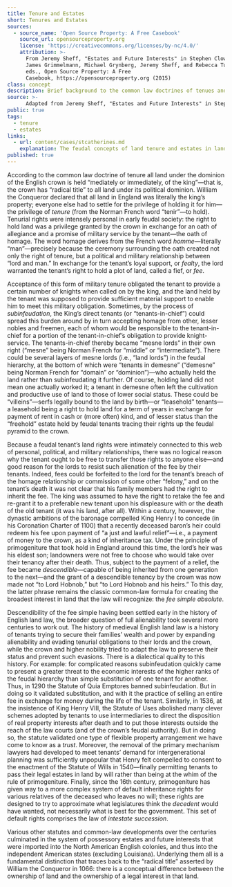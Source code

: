 ```yaml
---
title: Tenure and Estates
short: Tenures and Estates
sources:
  - source_name: 'Open Source Property: A Free Casebook'
    source_url: opensourceproperty.org
    license: 'https://creativecommons.org/licenses/by-nc/4.0/'
    attribution: >-
      From Jeremy Sheff, "Estates and Future Interests" in Stephen Clowney,
      James Grimmelmann, Michael Grynberg, Jeremy Sheff, and Rebecca Tushnet,
      eds., Open Source Property: A Free
      Casebook, https://opensourceproperty.org (2015)
class: concept
description: Brief background to the common law doctrines of tenues and estates in land.
source: >-
      Adapted from Jeremy Sheff, "Estates and Future Interests" in Stephen Clowney, James Grimmelmann, Michael Grynberg, Jeremy Sheff, and Rebecca Tushnet, eds., Open Source Property: A Free Casebook, https://opensourceproperty.org (2015).
public: true
tags:
  - tenure
  - estates
links:
  - url: content/cases/stcatherines.md
    explanation: The feudal concepts of land tenure and estates in land set the stage for the courts' approaches to Indigenous land rights in the St. Catherine's Milling case. How do these feudal concepts relate to the idea of beneficial title described by some of the judges? 
published: true
---
```


According to the common law doctrine of tenure all land under the dominion of the English crown is held “mediately or immediately, of the king”—that is, the crown has “radical title” to all land under its political dominion. William the Conqueror declared that all land in England was literally the king’s property; everyone else had to settle for the privilege of holding it for him—the privilege of *tenure* (from the Norman French word “tenir”—to hold). Tenurial rights were intensely personal in early feudal society: the right to hold land was a privilege granted by the crown in exchange for an oath of allegiance and a promise of military service by the tenant—the oath of homage. The word homage derives from the French word *homme*—literally “man”—precisely because the ceremony surrounding the oath created not only the right of tenure, but a political and military relationship between “lord and man.”  In exchange for the tenant’s loyal support, or *fealty*, the lord warranted the tenant’s right to hold a plot of land, called a fief, or *fee*.

Acceptance of this form of military tenure obligated the tenant to provide a certain number of knights when called on by the king, and the land held by the tenant was supposed to provide sufficient material support to enable him to meet this military obligation. Sometimes, by the process of *subinfeudation*, the King’s direct tenants (or “tenants-in-chief”) could spread this burden around by in turn accepting homage from other, lesser nobles and freemen, each of whom would be responsible to the tenant-in-chief for a portion of the tenant-in-chief’s obligation to provide knight-service. The tenants-in-chief thereby became “mesne lords” in their own right (“mesne” being Norman French for “middle” or “intermediate”). There could be several layers of mesne lords (i.e., “land lords”) in the feudal hierarchy, at the bottom of which were “tenants in demesne” (“demesne” being Norman French for “domain” or “dominion”)—who actually held the land rather than subinfeudating it further. Of course, holding land did not mean one actually worked it; a tenant in demesne often left the cultivation and productive use of land to those of lower social status. These could be “villeins”—serfs legally bound to the land by birth—or “leasehold” tenants—a leasehold being a right to hold land for a term of years in exchange for payment of rent in cash or (more often) kind, and of lesser status than the “freehold” estate held by feudal tenants tracing their rights up the feudal pyramid to the crown.

Because a feudal tenant’s land rights were intimately connected to this web of personal, political, and military relationships, there was no logical reason why the tenant ought to be free to transfer those rights to anyone else—and good reason for the lords to resist such alienation of the fee by their tenants. Indeed, fees could be forfeited to the lord for the tenant’s breach of the homage relationship or commission of some other “felony,” and on the tenant’s death it was not clear that his family members had the right to inherit the fee. The king was assumed to have the right to retake the fee and re-grant it to a preferable new tenant upon his displeasure with or the death of the old tenant (it was his land, after all). Within a century, however, the dynastic ambitions of the baronage compelled King Henry I to concede (in his Coronation Charter of 1100) that a recently deceased baron’s heir could redeem his fee upon payment of “a just and lawful relief”—i.e., a payment of money to the crown, as a kind of inheritance tax. Under the principle of primogeniture that took hold in England around this time, the lord’s heir was his eldest son; landowners were not free to choose who would take over their tenancy after their death. Thus, subject to the payment of a relief, the fee became *descendible*—capable of being inherited from one generation to the next—and the grant of a descendible tenancy by the crown was now made not “to Lord Hobnob,” but “to Lord Hobnob and his heirs.” To this day, the latter phrase remains the classic common-law formula for creating the broadest interest in land that the law will recognize: the *fee simple absolute*.

Descendibility of the fee simple having been settled early in the history of English land law, the broader question of full alienability took several more centuries to work out. The history of medieval English land law is a history of tenants trying to secure their families’ wealth and power by expanding alienability and evading tenurial obligations to their lords and the crown, while the crown and higher nobility tried to adapt the law to preserve their status and prevent such evasions. There is a dialectical quality to this history. For example: for complicated reasons subinfeudation quickly came to present a greater threat to the economic interests of the higher ranks of the feudal hierarchy than simple substitution of one tenant for another. Thus, in 1290 the Statute of Quia Emptores banned subinfeudation. But in doing so it validated substitution, and with it the practice of selling an entire fee in exchange for money during the life of the tenant. Similarly, in 1536, at the insistence of King Henry VIII, the Statute of Uses abolished many clever schemes adopted by tenants to use intermediaries to direct the disposition of real property interests after death and to put those interests outside the reach of the law courts (and of the crown’s feudal authority). But in doing so, the statute validated one type of flexible property arrangement we have come to know as a *trust*. Moreover, the removal of the primary mechanism lawyers had developed to meet tenants’ demand for intergenerational planning was sufficiently unpopular that Henry felt compelled to consent to the enactment of the Statute of Wills in 1540—finally permitting tenants to pass their legal estates in land by will rather than being at the whim of the rule of primogeniture. Finally, since the 16th century, primogeniture has given way to a more complex system of default inheritance rights for various relatives of the deceased who leaves no will; these rights are designed to try to approximate what legislatures think the *decedent* would have wanted, not necessarily what is best for the government. This set of default rights comprises the law of *intestate succession*.

Various other statutes and common-law developments over the centuries culminated in the system of possessory estates and future interests that were imported into the North American English colonies, and thus into the independent American states (excluding Louisiana). Underlying them all is a fundamental distinction that traces back to the “radical title” asserted by William the Conqueror in 1066: there is a conceptual difference between the ownership of land and the ownership of a legal interest in that land.



